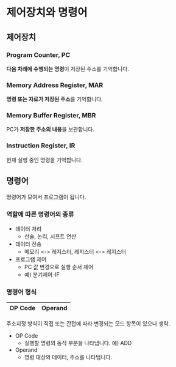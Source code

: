 # 제어장치와 명령어

## 제어장치

### Program Counter, PC
**다음 차례에 수행되는 명령**이 저장된 주소를 기억합니다.

### Memory Address Register, MAR
**명령 또는 자료가 저장된 주소**를 기억합니다.

### Memory Buffer Register, MBR
PC가 **저장한 주소의 내용**을 보관합니다.

### Instruction Register, IR
현재 실행 중인 명령을 기억합니다.

## 명령어
명령어가 모여서 프로그램이 됩니다.

### 역할에 따른 명령어의 종류
- 데이터 처리
  - 산술, 논리, 시프트 연산
- 데이터 전송
  - 메모리 <-> 레지스터, 레지스터 <-> 레지스터
- 프로그램 제어
  - PC 값 변경으로 실행 순서 제어
  - 예) 분기제어-IF

### 명령어 형식
| OP Code | Operand |
|-----|-----|

주소지정 방식이 직접 또는 간접에 따라 변경되는 모드 항목이 있으나 생략.

- OP Code
  - 실행할 명령의 동작 부분을 나타냅니다. 예) ADD
- Operand
  - 명령 대상의 데이터, 주소를 나타탭니다.
  
